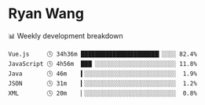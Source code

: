 # Ryan Wang

 <!-- waka-box start -->
📊 Weekly development breakdown
```text
Vue.js     🕓 34h36m ██████████████████████▎░░░░ 82.4%
JavaScript 🕓 4h56m  ███▏░░░░░░░░░░░░░░░░░░░░░░░ 11.8%
Java       🕓 46m    ▍░░░░░░░░░░░░░░░░░░░░░░░░░░  1.9%
JSON       🕓 31m    ▎░░░░░░░░░░░░░░░░░░░░░░░░░░  1.2%
XML        🕓 20m    ▏░░░░░░░░░░░░░░░░░░░░░░░░░░  0.8%
```
<!-- Powered by https://github.com/YouEclipse/waka-box-go . -->
<!-- waka-box end -->